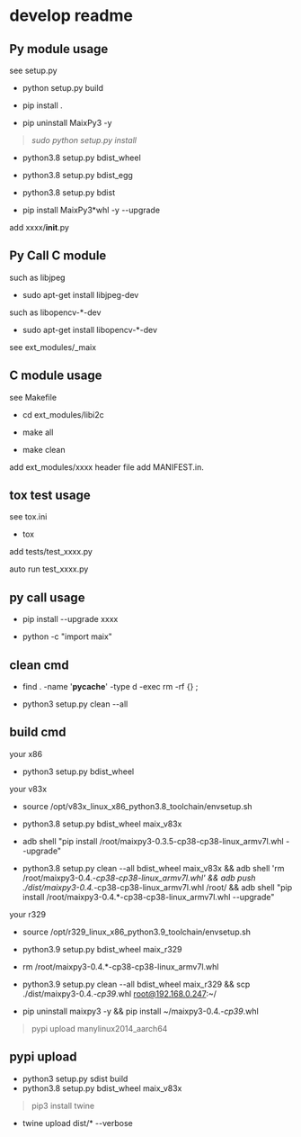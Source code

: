 # develop readme

## Py module usage

see setup.py

- python setup.py build

- pip install .

- pip uninstall MaixPy3 -y

> *sudo python setup.py install*

- python3.8 setup.py bdist_wheel

- python3.8 setup.py bdist_egg

- python3.8 setup.py bdist

- pip install MaixPy3*whl -y --upgrade

add xxxx/__init__.py

## Py Call C module

such as libjpeg

- sudo apt-get install libjpeg-dev

such as libopencv-*-dev

- sudo apt-get install libopencv-*-dev

see ext_modules/_maix

## C module usage

see Makefile

- cd ext_modules/libi2c

- make all

- make clean

add ext_modules/xxxx
header file add MANIFEST.in.

## tox test usage

see tox.ini

- tox

add tests/test_xxxx.py

auto run test_xxxx.py

## py call usage

- pip install --upgrade xxxx

- python -c "import maix"

## clean cmd

- find . -name '__pycache__' -type d -exec rm -rf {} \;

- python3 setup.py clean --all

## build cmd

your x86

- python3 setup.py bdist_wheel

your v83x

- source /opt/v83x_linux_x86_python3.8_toolchain/envsetup.sh

- python3.8 setup.py bdist_wheel maix_v83x

- adb shell "pip install /root/maixpy3-0.3.5-cp38-cp38-linux_armv7l.whl --upgrade"

- python3.8 setup.py clean --all bdist_wheel maix_v83x && adb shell 'rm /root/maixpy3-0.4.*-cp38-cp38-linux_armv7l.whl' && adb push ./dist/maixpy3-0.4.*-cp38-cp38-linux_armv7l.whl /root/ && adb shell "pip install /root/maixpy3-0.4.*-cp38-cp38-linux_armv7l.whl --upgrade"

your r329

- source /opt/r329_linux_x86_python3.9_toolchain/envsetup.sh

- python3.9 setup.py bdist_wheel maix_r329

- rm /root/maixpy3-0.4.*-cp38-cp38-linux_armv7l.whl

- python3.9 setup.py clean --all bdist_wheel maix_r329 && scp ./dist/maixpy3-0.4.*-cp39*.whl root@192.168.0.247:~/

- pip uninstall maixpy3 -y && pip install ~/maixpy3-0.4.*-cp39*.whl

> pypi upload manylinux2014_aarch64

## pypi upload

- python3 setup.py sdist build
- python3.8 setup.py bdist_wheel maix_v83x

> pip3 install twine

- twine upload dist/* --verbose
